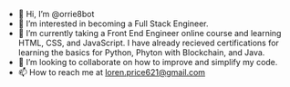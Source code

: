 - 👋 Hi, I’m @orrie8bot
- 👀 I’m interested in becoming a Full Stack Engineer. 
- 🌱 I’m currently taking a Front End Engineer online course and learning HTML, CSS, and JavaScript.  I have already recieved certifications for learning the basics for Python, Phyton with Blockchain, and Java.
- 💞️ I’m looking to collaborate on how to improve and simplify my code. 
- 📫 How to reach me at loren.price621@gmail.com

<!---
orrie8bot/orrie8bot is a ✨ special ✨ repository because its `README.md` (this file) appears on your GitHub profile.
You can click the Preview link to take a look at your changes.
--->
